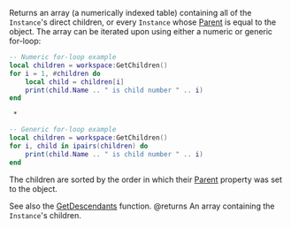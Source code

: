Returns an array (a numerically indexed table) containing all of the `Instance`'s direct children, or every `Instance` whose [Parent](https://developer.roblox.com/api-reference/property/Instance/Parent) is equal to the object. The array can be iterated upon using either a numeric or generic for-loop:

```lua
-- Numeric for-loop example
local children = workspace:GetChildren()
for i = 1, #children do
	local child = children[i]
	print(child.Name .. " is child number " .. i)
end
```
	 *
```lua
-- Generic for-loop example
local children = workspace:GetChildren()
for i, child in ipairs(children) do
	print(child.Name .. " is child number " .. i)
end
```

The children are sorted by the order in which their [Parent](https://developer.roblox.com/api-reference/property/Instance/Parent) property was set to the object.

See also the [GetDescendants](https://developer.roblox.com/api-reference/function/Instance/GetDescendants) function.
@returns An array containing the `Instance`'s children.